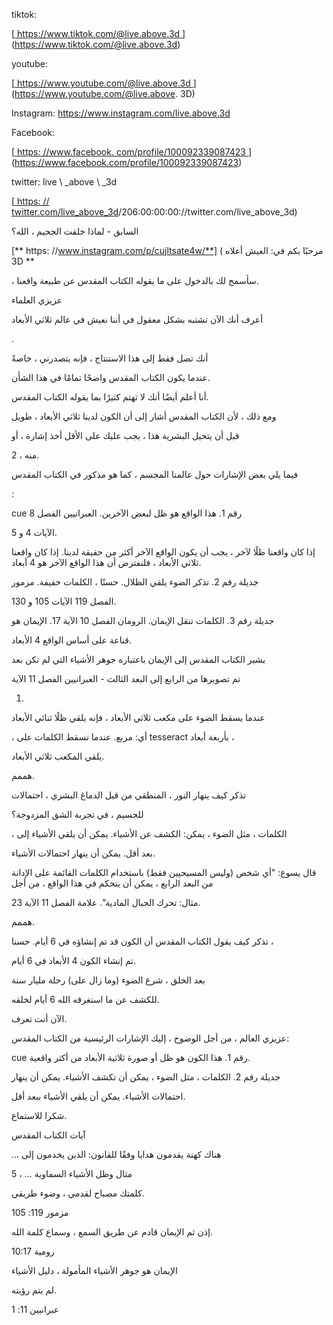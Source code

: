 tiktok:

[<u> https://www.tiktok.com/@live.above.3d </u>] (https://www.tiktok.com/@live.above.3d)  

youtube:

[<u> https://www.youtube.com/@live.above.3d </u>] (https://www.youtube.com/@live.above. 3D)

Instagram: <https://www.instagram.com/live.above.3d>

Facebook:

[<u> https: //www.facebook. com/profile/100092339087423 </u>] (https://www.facebook.com/profile/100092339087423)

twitter: live \ _above \ _3d

[<u> https: // twitter.com/live\_above\_3d</u>/206:00:00:00://twitter.com/live_above_3d)

السابق - لماذا خلقت الجحيم ، الله؟

[** https: //www.instagram.com/p/cujltsate4w/**] ( مرحبًا بكم في: العيش أعلاه 3D **

، سأسمح لك بالدخول على ما يقوله الكتاب المقدس عن طبيعة واقعنا.

عزيزي العلماء

أعرف أنك الآن تشتبه بشكل معقول في أننا نعيش في عالم ثلاثي الأبعاد

.

أنك تصل فقط إلى هذا الاستنتاج ، فإنه يتصدرني ، خاصةً

عندما يكون الكتاب المقدس واضحًا تمامًا في هذا الشأن.

أنا أعلم أيضًا أنك لا تهتم كثيرًا بما يقوله الكتاب المقدس.

ومع ذلك ، لأن الكتاب المقدس أشار إلى أن الكون لدينا ثلاثي الأبعاد ، طويل

قبل أن يتخيل البشرية هذا ، يجب عليك على الأقل أخذ إشارة ، أو

2 ، منه.

فيما يلي بعض الإشارات حول عالمنا المجسم ، كما هو مذكور في الكتاب المقدس

:

cue رقم 1. هذا الواقع هو ظل لبعض الآخرين. العبرانيين الفصل 8

الآيات 4 و 5.

إذا كان واقعنا ظلًا لآخر ، يجب أن يكون الواقع الآخر أكثر من حقيقة لدينا. إذا كان واقعنا ثلاثي الأبعاد ، فلنفترض أن هذا الواقع الآخر هو 4 أبعاد.

جديلة رقم 2. تذكر الضوء يلقي الظلال. حسنًا ، الكلمات خفيفة. مزمور

الفصل 119 الآيات 105 و 130.

جديلة رقم 3. الكلمات تنقل الإيمان. الرومان الفصل 10 الآية 17. الإيمان هو

قناعة على أساس الواقع 4 الأبعاد.

يشير الكتاب المقدس إلى الإيمان باعتباره جوهر الأشياء التي لم تكن بعد

تم تصويرها من الرابع إلى البعد الثالث - العبرانيين الفصل 11 الآية

1.

    

عندما يسقط الضوء على مكعب ثلاثي الأبعاد ، فإنه يلقي ظلًا ثنائي الأبعاد

، أي: مربع. عندما تسقط الكلمات على tesseract بأربعة أبعاد ،

يلقي المكعب ثلاثي الأبعاد.

هممم.

تذكر كيف ينهار النور ، المنطقي من قبل الدماغ البشري ، احتمالات

للجسيم ، في تجربة الشق المزدوجة؟

، الكلمات ، مثل الضوء ، يمكن: الكشف عن الأشياء. يمكن أن يلقي الأشياء إلى

بعد أقل. يمكن أن ينهار احتمالات الأشياء.

قال يسوع: "أي شخص (وليس المسيحيين فقط) باستخدام الكلمات القائمة على الإدانة من البعد الرابع ، يمكن أن يتحكم في هذا الواقع ، من أجل

مثال: تحرك الجبال المادية". علامة الفصل 11 الآية 23.

هممم.

تذكر كيف يقول الكتاب المقدس أن الكون قد تم إنشاؤه في 6 أيام. حسنا ،

تم إنشاء الكون 4 الأبعاد في 6 أيام.

بعد الخلق ، شرع الضوء (وما زال على) رحلة مليار سنة

للكشف عن ما استغرقه الله 6 أيام لخلقه.

الآن أنت تعرف.

عزيزي العالم ، من أجل الوضوح ، إليك الإشارات الرئيسية من الكتاب المقدس:

cue رقم 1. هذا الكون هو ظل أو صورة ثلاثية الأبعاد من أكثر واقعية.

جديلة رقم 2. الكلمات ، مثل الضوء ، يمكن أن تكشف الأشياء. يمكن أن ينهار

احتمالات الأشياء. يمكن أن يلقي الأشياء ببعد أقل.

شكرا للاستماع.

آيات الكتاب المقدس

... هناك كهنة يقدمون هدايا وفقًا للقانون: الذين يخدمون إلى

مثال وظل الأشياء السماوية ... ، 5

كلمتك مصباح لقدمي ، وضوء طريقي.

مزمور 119: 105

إذن ثم الإيمان قادم عن طريق السمع ، وسماع كلمة الله.

رومية 10:17

الإيمان هو جوهر الأشياء المأمولة ، دليل الأشياء

لم يتم رؤيته.

عبرانيين 11: 1